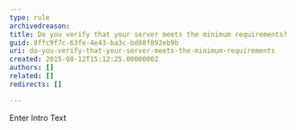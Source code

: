 ```yaml
---
type: rule
archivedreason: 
title: Do you verify that your server meets the minimum requirements?
guid: 8ffc9f7c-63fe-4e43-ba3c-bd88f892eb9b
uri: do-you-verify-that-your-server-meets-the-minimum-requirements
created: 2015-08-12T15:12:25.0000000Z
authors: []
related: []
redirects: []

---
```



Enter Intro Text
<br><excerpt class='endintro'></excerpt><br>



